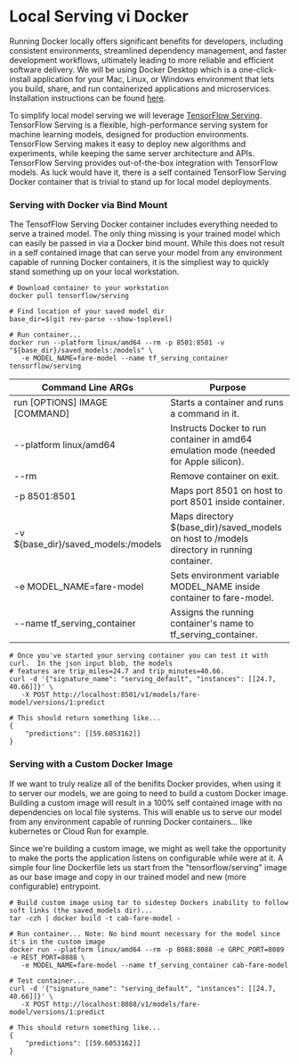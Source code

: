 # Local Serving vi Docker 
Running Docker locally offers significant benefits for developers, including consistent environments, streamlined dependency management, and faster development workflows, ultimately leading to more reliable and efficient software delivery. We will be using Docker Desktop which is a one-click-install application for your Mac, Linux, or Windows environment that lets you build, share, and run containerized applications and microservices. Installation instructions can be found [here](https://docs.docker.com/desktop/).

To simplify local model serving we will leverage [TensorFlow Serving](https://www.tensorflow.org/tfx/guide/serving). TensorFlow Serving is a flexible, high-performance serving system for machine learning models, designed for production environments. TensorFlow Serving makes it easy to deploy new algorithms and experiments, while keeping the same server architecture and APIs. TensorFlow Serving provides out-of-the-box integration with TensorFlow models. As luck would have it, there is a self contained TensorFlow Serving Docker container that is trivial to stand up for local model deployments.

### Serving with Docker via Bind Mount
The TensofFlow Serving Docker container includes everything needed to serve a trained model.  The only thing missing is your trained model which can easily be passed in via a Docker bind mount. While this does not result in a self contained image that can serve your model from any environment capable of running Docker containers, it is the simpliest way to quickly stand something up on your local workstation. 

```
# Download container to your workstation
docker pull tensorflow/serving

# Find location of your saved model dir
base_dir=$(git rev-parse --show-toplevel)

# Run container...
docker run --platform linux/amd64 --rm -p 8501:8501 -v "${base_dir}/saved_models:/models" \
   -e MODEL_NAME=fare-model --name tf_serving_container tensorflow/serving
```
| Command Line ARGs | Purpose |
| --- | ------- |
| run [OPTIONS] IMAGE [COMMAND] | Starts a container and runs a command in it. |
| --platform linux/amd64 | Instructs Docker to run container in amd64 emulation mode (needed for Apple silicon). |
| --rm | Remove container on exit. |
| -p 8501:8501 | Maps port 8501 on host to port 8501 inside container. |
| -v ${base_dir}/saved_models:/models | Maps directory $(base_dir)/saved_models on host to /models directory in running container. |
| -e MODEL_NAME=fare-model | Sets environment variable MODEL_NAME inside container to fare-model. |
| --name tf_serving_container | Assigns the running container's name to tf_serving_container. |

```
# Once you've started your serving container you can test it with curl.  In the json input blob, the models
# features are trip_miles=24.7 and trip_minutes=40.66.
curl -d '{"signature_name": "serving_default", "instances": [[24.7, 40.66]]}' \
   -X POST http://localhost:8501/v1/models/fare-model/versions/1:predict

# This should return something like...
{
    "predictions": [[59.6053162]]
}
```
### Serving with a Custom Docker Image
If we want to truly realize all of the benifits Docker provides, when using it to server our models, we are going to need to build a custom Docker image.  Building a custom image will result in a 100% self contained image with no dependencies on local file systems.  This will enable us to serve our model from any environment capable of running Docker containers... like kubernetes or Cloud Run for example.

Since we're building a custom image, we might as well take the opportunity to make the ports the application listens on configurable while were at it. A simple four line Dockerfile lets us start from the "tensorflow/serving" image as our base image and copy in our trained model and new (more configurable) entrypoint.

```
# Build custom image using tar to sidestep Dockers inability to follow soft links (the saved_models dir)...
tar -czh | docker build -t cab-fare-model -

# Run container... Note: No bind mount necessary for the model since it's in the custom image
docker run --platform linux/amd64 --rm -p 8088:8088 -e GRPC_PORT=8089 -e REST_PORT=8088 \
   -e MODEL_NAME=fare-model --name tf_serving_container cab-fare-model

# Test container... 
curl -d '{"signature_name": "serving_default", "instances": [[24.7, 40.66]]}' \
   -X POST http://localhost:8088/v1/models/fare-model/versions/1:predict

# This should return something like...
{
    "predictions": [[59.6053162]]
}
```
